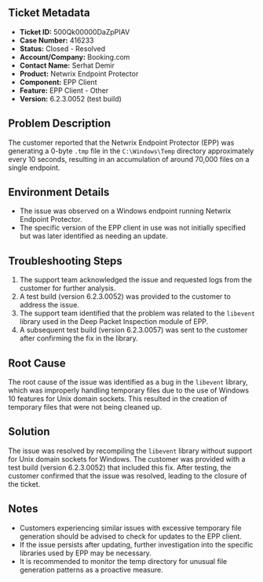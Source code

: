 ## Ticket Metadata
- **Ticket ID:** 500Qk00000DaZpPIAV
- **Case Number:** 416233
- **Status:** Closed - Resolved
- **Account/Company:** Booking.com
- **Contact Name:** Serhat Demir
- **Product:** Netwrix Endpoint Protector
- **Component:** EPP Client
- **Feature:** EPP Client - Other
- **Version:** 6.2.3.0052 (test build)

## Problem Description
The customer reported that the Netwrix Endpoint Protector (EPP) was generating a 0-byte `.tmp` file in the `C:\Windows\Temp` directory approximately every 10 seconds, resulting in an accumulation of around 70,000 files on a single endpoint.

## Environment Details
- The issue was observed on a Windows endpoint running Netwrix Endpoint Protector.
- The specific version of the EPP client in use was not initially specified but was later identified as needing an update.

## Troubleshooting Steps
1. The support team acknowledged the issue and requested logs from the customer for further analysis.
2. A test build (version 6.2.3.0052) was provided to the customer to address the issue.
3. The support team identified that the problem was related to the `libevent` library used in the Deep Packet Inspection module of EPP.
4. A subsequent test build (version 6.2.3.0057) was sent to the customer after confirming the fix in the library.

## Root Cause
The root cause of the issue was identified as a bug in the `libevent` library, which was improperly handling temporary files due to the use of Windows 10 features for Unix domain sockets. This resulted in the creation of temporary files that were not being cleaned up.

## Solution
The issue was resolved by recompiling the `libevent` library without support for Unix domain sockets for Windows. The customer was provided with a test build (version 6.2.3.0052) that included this fix. After testing, the customer confirmed that the issue was resolved, leading to the closure of the ticket.

## Notes
- Customers experiencing similar issues with excessive temporary file generation should be advised to check for updates to the EPP client.
- If the issue persists after updating, further investigation into the specific libraries used by EPP may be necessary.
- It is recommended to monitor the temp directory for unusual file generation patterns as a proactive measure.